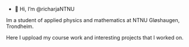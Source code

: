 - 👋 Hi, I’m @richarjaNTNU

Im a student of applied physics and mathematics at NTNU Gløshaugen, Trondheim.

Here I uppload my course work and interesting projects that I worked on.
